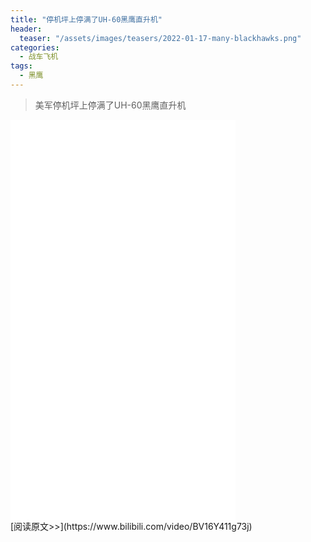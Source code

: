 ```yaml
---
title: "停机坪上停满了UH-60黑鹰直升机"
header:
  teaser: "/assets/images/teasers/2022-01-17-many-blackhawks.png"
categories:
  - 战车飞机
tags:
  - 黑鹰
---
```


>美军停机坪上停满了UH-60黑鹰直升机

<iframe width="360px" height="640px" src="//player.bilibili.com/player.html?aid=254594881&bvid=BV16Y411g73j&cid=544187751&page=1" scrolling="no" border="0" frameborder="no" framespacing="0" allowfullscreen="true"> </iframe>
<br/>
[阅读原文>>](https://www.bilibili.com/video/BV16Y411g73j)
